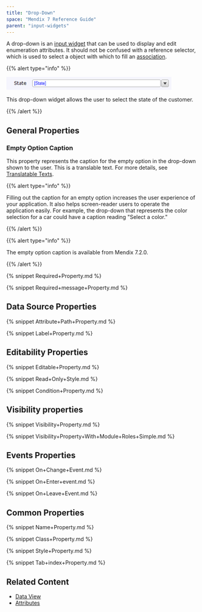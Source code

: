 ```yaml
---
title: "Drop-Down"
space: "Mendix 7 Reference Guide"
parent: "input-widgets"
---
```


A drop-down is an [input widget](input-widgets) that can be used to display and edit enumeration attributes. It should not be confused with a reference selector, which is used to select a object with which to fill an [association](associations).

{{% alert type="info" %}}

 ![](attachments/16713880/16844000.png)
 
This drop-down widget allows the user to select the state of the customer.

{{% /alert %}}

## General Properties

### Empty Option Caption

This property represents the caption for the empty option in the drop-down shown to the user. This is a translable text. For more details, see [Translatable Texts](translatable-texts).

{{% alert type="info" %}}

Filling out the caption for an empty option increases the user experience of your application. It also helps screen-reader users to operate the application easily. For example, the drop-down that represents the color selection for a car could have a caption reading "Select a color."

{{% /alert %}}

{{% alert type="info" %}}

The empty option caption is available from Mendix 7.2.0.

{{% /alert %}}

{% snippet Required+Property.md %}

{% snippet Required+message+Property.md %}

## Data Source Properties

{% snippet Attribute+Path+Property.md %}

{% snippet Label+Property.md %}

## Editability Properties

{% snippet Editable+Property.md %}

{% snippet Read+Only+Style.md %}

{% snippet Condition+Property.md %}

## Visibility properties

{% snippet Visibility+Property.md %}

{% snippet Visibility+Property+With+Module+Roles+Simple.md %}

## Events Properties

{% snippet On+Change+Event.md %}

{% snippet On+Enter+event.md %}

{% snippet On+Leave+Event.md %}

## Common Properties

{% snippet Name+Property.md %}

{% snippet Class+Property.md %}

{% snippet Style+Property.md %}

{% snippet Tab+index+Property.md %}

## Related Content

*   [Data View](data-view)
*   [Attributes](attributes)
